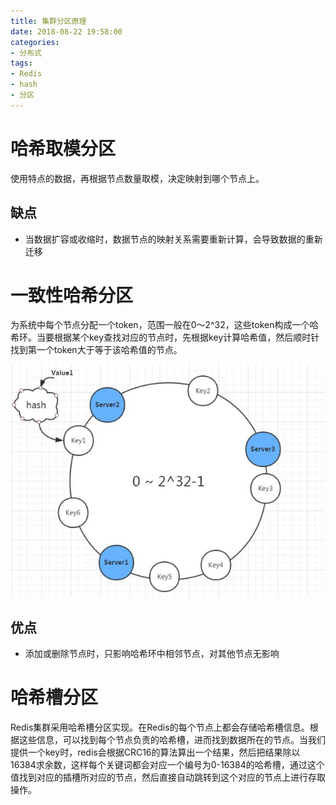 ```yaml
---
title: 集群分区原理
date: 2018-08-22 19:58:00
categories:
- 分布式
tags:
- Redis
- hash
- 分区
---
```


# 哈希取模分区

使用特点的数据，再根据节点数量取模，决定映射到哪个节点上。

## 缺点

- 当数据扩容或收缩时，数据节点的映射关系需要重新计算，会导致数据的重新迁移

# 一致性哈希分区

为系统中每个节点分配一个token，范围一般在0～2^32，这些token构成一个哈希环。当要根据某个key查找对应的节点时，先根据key计算哈希值，然后顺时针找到第一个token大于等于该哈希值的节点。

![img](集群分区原理\一致性哈希.png)

## 优点

- 添加或删除节点时，只影响哈希环中相邻节点，对其他节点无影响

# 哈希槽分区

Redis集群采用哈希槽分区实现。在Redis的每个节点上都会存储哈希槽信息。根据这些信息，可以找到每个节点负责的哈希槽，进而找到数据所在的节点。当我们提供一个key时，redis会根据CRC16的算法算出一个结果，然后把结果除以16384求余数，这样每个关键词都会对应一个编号为0-16384的哈希槽，通过这个值找到对应的插槽所对应的节点，然后直接自动跳转到这个对应的节点上进行存取操作。